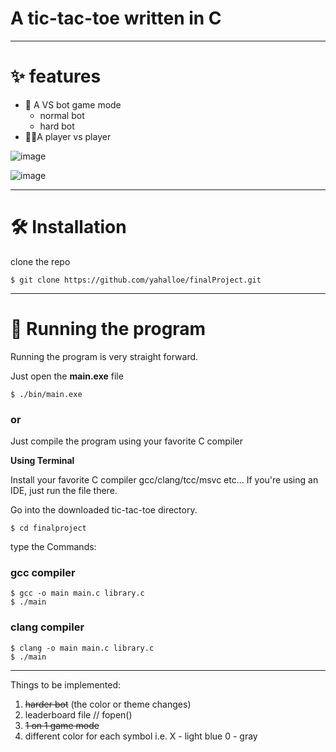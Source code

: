 # A tic-tac-toe written in C

---
# ✨ features

* 🤖 A VS bot game mode
  - normal bot
  - hard bot
* 🧍‍♂️A player vs player

![image](https://github.com/yahalloe/finalProject/assets/147316835/3f347701-ffbd-4aaa-b904-831b45328fe8)

![image](https://github.com/yahalloe/finalProject/assets/147316835/1dcf6d41-ddbd-4483-bdde-f5ae0401ade5)

---

# 🛠️ Installation

clone the repo 

```
$ git clone https://github.com/yahalloe/finalProject.git
```

---

# 🚀 Running the program

Running the program is very straight forward. 

Just open the **main.exe** file
```
$ ./bin/main.exe
```

### or 

Just compile the program using your favorite C compiler

**Using Terminal** 

Install your favorite C compiler gcc/clang/tcc/msvc etc...
If you're using an IDE, just run the file there.

Go into the downloaded tic-tac-toe directory.
```
$ cd finalproject
```

type the Commands:

### gcc compiler

```
$ gcc -o main main.c library.c
$ ./main
```

### clang compiler
```
$ clang -o main main.c library.c
$ ./main
```

---

Things to be implemented:
1. ~~harder bot~~ (the color or theme changes)
2. leaderboard file // fopen()
3. ~~1 on 1 game mode~~
4. different color for each symbol i.e. X - light blue 0 - gray
